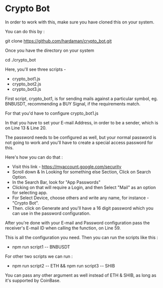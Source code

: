 
# Crypto Bot

In order to work with this, make sure you have cloned this on your system.

You can do this by : 

git clone https://github.com/hardaman/crypto_bot.git

Once you have the directory on your system

cd ./crypto_bot

Here, you'll see three scripts -

- crypto_bot1.js
- crypto_bot2.js
- crypto_bot3.js

First script, crypto_bot1, is for sending mails against a particular symbol, eg. BNBUSDT, recommending a BUY Signal, if the requirements match.

For that you'd have to configure crypto_bot1.js

In that you have to set your E-mail Address, in order to be a sender, which is on Line 13 & Line 20.

The password needs to be configured as well, but your normal password is not going to work and you'll have to create a special access password for this.

Here's how you can do that :

- Visit this link - https://myaccount.google.com/security
- Scroll down & In Looking for something else Section, Click on Search Option.
- In the Search Bar, look for "App Passwords"
- Clicking on that will require a Login, and then Select "Mail" as an option for selecting app.
- For Select Device, choose others and write any name, for instance - "Crypto Bot".
- Then. click on Generate and you'll have a 16 digit password which you can use in the password configuration.

After you're done with your E-mail and Password configuration pass the receiver's E-mail ID when calling the function, on Line 59.

This is all the configuration you need. Then you can run the scripts like this :

- npm run script1 -- BNBUSDT 

For other two scripts we can run :

- npm run script2 -- ETH && npm run script3 -- SHIB

You can pass any other argument as well instead of ETH & SHIB, as long as it's supported by CoinBase.



